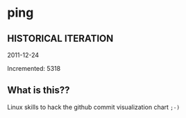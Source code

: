 # ping

## HISTORICAL ITERATION
2011-12-24

Incremented: 5318

## What is this?? 
Linux skills to hack the github commit visualization chart `;-)`
